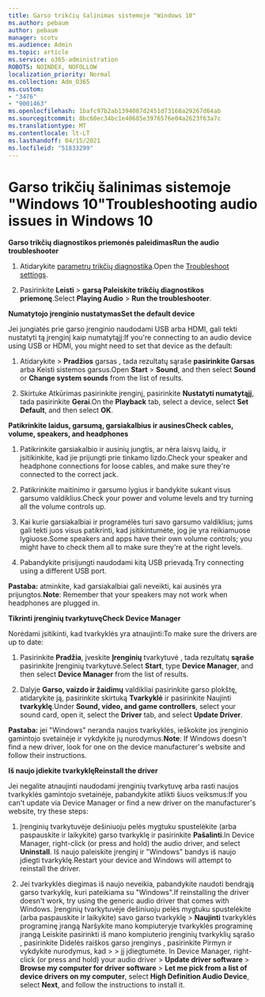 ```yaml
---
title: Garso trikčių šalinimas sistemoje "Windows 10"
ms.author: pebaum
author: pebaum
manager: scotv
ms.audience: Admin
ms.topic: article
ms.service: o365-administration
ROBOTS: NOINDEX, NOFOLLOW
localization_priority: Normal
ms.collection: Adm_O365
ms.custom:
- "3476"
- "9001463"
ms.openlocfilehash: 1bafc97b2ab1394087d2451d73168a29267d64ab
ms.sourcegitcommit: 8bc60ec34bc1e40685e3976576e04a2623f63a7c
ms.translationtype: MT
ms.contentlocale: lt-LT
ms.lasthandoff: 04/15/2021
ms.locfileid: "51833299"
---
```

# <a name="troubleshooting-audio-issues-in-windows-10"></a><span data-ttu-id="a0ca1-102">Garso trikčių šalinimas sistemoje "Windows 10"</span><span class="sxs-lookup"><span data-stu-id="a0ca1-102">Troubleshooting audio issues in Windows 10</span></span>

<span data-ttu-id="a0ca1-103">**Garso trikčių diagnostikos priemonės paleidimas**</span><span class="sxs-lookup"><span data-stu-id="a0ca1-103">**Run the audio troubleshooter**</span></span>

1.  <span data-ttu-id="a0ca1-104">Atidarykite [parametrų trikčių diagnostika](ms-settings:troubleshoot).</span><span class="sxs-lookup"><span data-stu-id="a0ca1-104">Open the [Troubleshoot settings](ms-settings:troubleshoot).</span></span>

2.  <span data-ttu-id="a0ca1-105">Pasirinkite **Leisti**  >  **garsą Paleiskite trikčių diagnostikos priemonę**.</span><span class="sxs-lookup"><span data-stu-id="a0ca1-105">Select **Playing Audio** > **Run the troubleshooter**.</span></span>

<span data-ttu-id="a0ca1-106">**Numatytojo įrenginio nustatymas**</span><span class="sxs-lookup"><span data-stu-id="a0ca1-106">**Set the default device**</span></span>

<span data-ttu-id="a0ca1-107">Jei jungiatės prie garso įrenginio naudodami USB arba HDMI, gali tekti nustatyti tą įrenginį kaip numatytąjį:</span><span class="sxs-lookup"><span data-stu-id="a0ca1-107">If you're connecting to an audio device using USB or HDMI, you might need to set that device as the default:</span></span>

1. <span data-ttu-id="a0ca1-108">Atidarykite   >  **Pradžios** garsas  , tada rezultatų sąraše **pasirinkite Garsas** arba Keisti sistemos garsus.</span><span class="sxs-lookup"><span data-stu-id="a0ca1-108">Open **Start** > **Sound**, and then select **Sound** or **Change system sounds** from the list of results.</span></span>

2.  <span data-ttu-id="a0ca1-109">Skirtuke  Atkūrimas pasirinkite įrenginį, pasirinkite **Nustatyti numatytąjį**, tada pasirinkite **Gerai**.</span><span class="sxs-lookup"><span data-stu-id="a0ca1-109">On the **Playback** tab, select a device, select **Set Default**, and then select **OK**.</span></span>

<span data-ttu-id="a0ca1-110">**Patikrinkite laidus, garsumą, garsiakalbius ir ausines**</span><span class="sxs-lookup"><span data-stu-id="a0ca1-110">**Check cables, volume, speakers, and headphones**</span></span>

1. <span data-ttu-id="a0ca1-111">Patikrinkite garsiakalbio ir ausinių jungtis, ar nėra laisvų laidų, ir įsitikinkite, kad jie prijungti prie tinkamo lizdo.</span><span class="sxs-lookup"><span data-stu-id="a0ca1-111">Check your speaker and headphone connections for loose cables, and make sure they're connected to the correct jack.</span></span>

2. <span data-ttu-id="a0ca1-112">Patikrinkite maitinimo ir garsumo lygius ir bandykite sukant visus garsumo valdiklius.</span><span class="sxs-lookup"><span data-stu-id="a0ca1-112">Check your power and volume levels and try turning all the volume controls up.</span></span>

3. <span data-ttu-id="a0ca1-113">Kai kurie garsiakalbiai ir programėlės turi savo garsumo valdiklius; jums gali tekti juos visus patikrinti, kad įsitikintumėte, jog jie yra reikiamuose lygiuose.</span><span class="sxs-lookup"><span data-stu-id="a0ca1-113">Some speakers and apps have their own volume controls; you might have to check them all to make sure they're at the right levels.</span></span>

4. <span data-ttu-id="a0ca1-114">Pabandykite prisijungti naudodami kitą USB prievadą.</span><span class="sxs-lookup"><span data-stu-id="a0ca1-114">Try connecting using a different USB port.</span></span>

<span data-ttu-id="a0ca1-115">**Pastaba:** atminkite, kad garsiakalbiai gali neveikti, kai ausinės yra prijungtos.</span><span class="sxs-lookup"><span data-stu-id="a0ca1-115">**Note**: Remember that your speakers may not work when headphones are plugged in.</span></span>

<span data-ttu-id="a0ca1-116">**Tikrinti įrenginių tvarkytuvę**</span><span class="sxs-lookup"><span data-stu-id="a0ca1-116">**Check Device Manager**</span></span>

<span data-ttu-id="a0ca1-117">Norėdami įsitikinti, kad tvarkyklės yra atnaujinti:</span><span class="sxs-lookup"><span data-stu-id="a0ca1-117">To make sure the drivers are up to date:</span></span>

1. <span data-ttu-id="a0ca1-118">Pasirinkite **Pradžia**, įveskite **Įrenginių** tvarkytuvė , tada rezultatų **sąraše** pasirinkite Įrenginių tvarkytuvė.</span><span class="sxs-lookup"><span data-stu-id="a0ca1-118">Select **Start**, type **Device Manager**, and then select **Device Manager** from the list of results.</span></span>

2. <span data-ttu-id="a0ca1-119">Dalyje **Garso, vaizdo ir žaidimų** valdikliai pasirinkite garso plokštę, atidarykite ją, pasirinkite skirtuką **Tvarkyklė** ir pasirinkite Naujinti **tvarkyklę**.</span><span class="sxs-lookup"><span data-stu-id="a0ca1-119">Under **Sound, video, and game controllers**, select your sound card, open it, select the **Driver** tab, and select **Update Driver**.</span></span>

<span data-ttu-id="a0ca1-120">**Pastaba:** jei "Windows" neranda naujos tvarkyklės, ieškokite jos įrenginio gamintojo svetainėje ir vykdykite jų nurodymus.</span><span class="sxs-lookup"><span data-stu-id="a0ca1-120">**Note**: If Windows doesn't find a new driver, look for one on the device manufacturer's website and follow their instructions.</span></span>

<span data-ttu-id="a0ca1-121">**Iš naujo įdiekite tvarkyklę**</span><span class="sxs-lookup"><span data-stu-id="a0ca1-121">**Reinstall the driver**</span></span>

<span data-ttu-id="a0ca1-122">Jei negalite atnaujinti naudodami įrenginių tvarkytuvę arba rasti naujos tvarkyklės gamintojo svetainėje, pabandykite atlikti šiuos veiksmus:</span><span class="sxs-lookup"><span data-stu-id="a0ca1-122">If you can't update via Device Manager or find a new driver on the manufacturer's website, try these steps:</span></span>

1. <span data-ttu-id="a0ca1-123">Įrenginių tvarkytuvėje dešiniuoju pelės mygtuku spustelėkite (arba paspauskite ir laikykite) garso tvarkyklę ir pasirinkite **Pašalinti**.</span><span class="sxs-lookup"><span data-stu-id="a0ca1-123">In Device Manager, right-click (or press and hold) the audio driver, and select **Uninstall**.</span></span> <span data-ttu-id="a0ca1-124">Iš naujo paleiskite įrenginį ir "Windows" bandys iš naujo įdiegti tvarkyklę.</span><span class="sxs-lookup"><span data-stu-id="a0ca1-124">Restart your device and Windows will attempt to reinstall the driver.</span></span>

2. <span data-ttu-id="a0ca1-125">Jei tvarkyklės diegimas iš naujo neveikia, pabandykite naudoti bendrąją garso tvarkyklę, kuri pateikiama su "Windows".</span><span class="sxs-lookup"><span data-stu-id="a0ca1-125">If reinstalling the driver doesn't work, try using the generic audio driver that comes with Windows.</span></span> <span data-ttu-id="a0ca1-126">Įrenginių tvarkytuvėje dešiniuoju pelės mygtuku spustelėkite (arba paspauskite ir laikykite) savo garso tvarkyklę > **Naujinti** tvarkyklės programinę įrangą Naršykite mano kompiuteryje tvarkyklės programinę įrangą Leiskite pasirinkti iš mano kompiuterio įrenginių tvarkyklių sąrašo , pasirinkite Didelės raiškos garso įrenginys , pasirinkite Pirmyn ir vykdykite nurodymus, kad  >    >  jį įdiegtumėte.  </span><span class="sxs-lookup"><span data-stu-id="a0ca1-126">In Device Manager, right-click (or press and hold) your audio driver > **Update driver software** > **Browse my computer for driver software** > **Let me pick from a list of device drivers on my computer**, select **High Definition Audio Device**, select **Next**, and follow the instructions to install it.</span></span>
